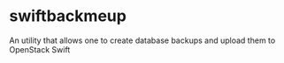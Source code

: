 # swiftbackmeup
An utility that allows one to create database backups and upload them to OpenStack Swift
